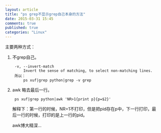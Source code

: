 ```yaml
---
layout: article
title: "ps grep不显示grep自己本身的方法"
date: 2015-03-31 15:45
comments: true
published: true
categories: "Linux"
---
```


  主要两种方式：

1. 不grep自己。
		
	    -v, --invert-match
            Invert the sense of matching, to select non-matching lines.
        所以：
			ps xuf|grep python|grep -v grep

2. awk 略去最后一行。

		ps xuf|grep python|awk 'NR>1{print p}{p=$2}'

	解释下：第一行的时候，NR=1不打印，但是把pid存在p中，下一行打印，最后一行的时候，打印的是上一行的pid。

	awk博大精深...
